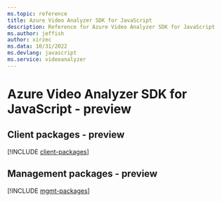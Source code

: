 ```yaml
---
ms.topic: reference
title: Azure Video Analyzer SDK for JavaScript
description: Reference for Azure Video Analyzer SDK for JavaScript
ms.author: jeffish
author: xirzec
ms.data: 10/31/2022
ms.devlang: javascript
ms.service: videoanalyzer
---
```

# Azure Video Analyzer SDK for JavaScript - preview

## Client packages - preview
[!INCLUDE [client-packages](video-analyzer-client-index.md)]
## Management packages - preview
[!INCLUDE [mgmt-packages](video-analyzer-mgmt-index.md)]